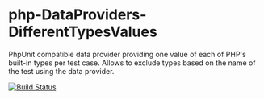 # php-DataProviders-DifferentTypesValues
PhpUnit compatible data provider providing one value of each of PHP's built-in types per test case.
Allows to exclude types based on the name of the test using the data provider.

[![Build Status](https://travis-ci.org/DanweDE/php-DataProviders-DifferentTypesValues.svg)](https://travis-ci.org/DanweDE/php-DataProviders-DifferentTypesValues)

